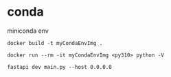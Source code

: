 # conda
miniconda env

```code
docker build -t myCondaEnvImg .

docker run --rm -it myCondaEnvImg <py310> python -V

fastapi dev main.py --host 0.0.0.0
```
